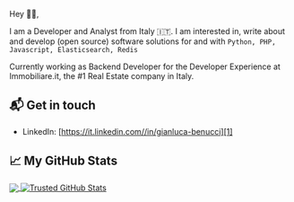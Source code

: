 Hey 👋🏻,

I am a Developer and Analyst from Italy 🇮🇹. 
I am interested in, write about and develop (open source) software solutions for and with `Python, PHP, Javascript, Elasticsearch, Redis`

Currently working as Backend Developer for the Developer Experience at Immobiliare.it, the #1 Real Estate company in Italy.

## 📬 Get in touch

- LinkedIn: [https://it.linkedin.com//in/gianluca-benucci][1]


## &#x1f4c8; My GitHub Stats

<a href="https://github.com/Trusted97/Trusted97">
  <img align="center" src="https://github-readme-stats.vercel.app/api/top-langs/?username=Trusted97&title_color=ffffff&text_color=c9cacc&icon_color=2bbc8a&bg_color=1d1f21" />
</a>

<a href="https://github.com/Trusted97/Trusted97">
  <img align="center" src="https://github-readme-stats.vercel.app/api?username=Trusted97&show_icons=true&line_height=27&count_private=true&title_color=ffffff&text_color=c9cacc&icon_color=2bbc8a&bg_color=1d1f21" alt="Trusted GitHub Stats" />
</a>

[1]: https://it.linkedin.com//in/gianluca-benucci
